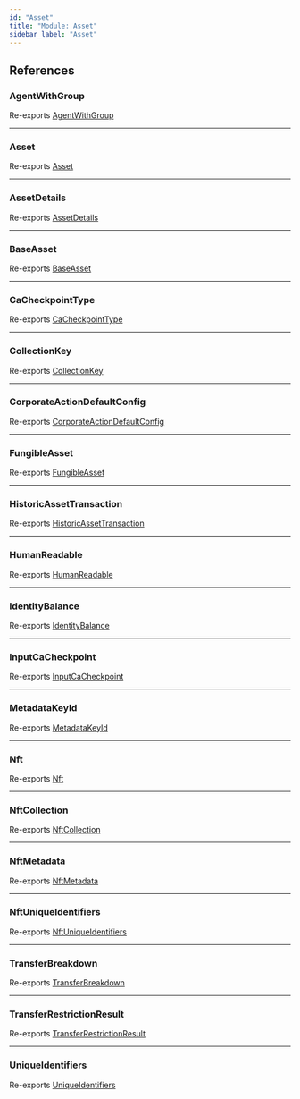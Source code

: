 ```yaml
---
id: "Asset"
title: "Module: Asset"
sidebar_label: "Asset"
---
```


## References

### AgentWithGroup

Re-exports [AgentWithGroup](../../../../interfaces/API/Entities/Asset/Types/AgentWithGroup/AgentWithGroup.md)

___

### Asset

Re-exports [Asset](Types/Types.md#asset)

___

### AssetDetails

Re-exports [AssetDetails](../../../../interfaces/API/Entities/Asset/Types/AssetDetails/AssetDetails.md)

___

### BaseAsset

Re-exports [BaseAsset](../../../../classes/API/Entities/Asset/Base/BaseAsset/BaseAsset.md)

___

### CaCheckpointType

Re-exports [CaCheckpointType](../../../../enums/API/Entities/Asset/Fungible/Checkpoints/Types/CaCheckpointType/CaCheckpointType.md)

___

### CollectionKey

Re-exports [CollectionKey](Types/Types.md#collectionkey)

___

### CorporateActionDefaultConfig

Re-exports [CorporateActionDefaultConfig](../../../../interfaces/API/Entities/Asset/Fungible/CorporateActions/Types/CorporateActionDefaultConfig/CorporateActionDefaultConfig.md)

___

### FungibleAsset

Re-exports [FungibleAsset](../../../../classes/API/Entities/Asset/Fungible/FungibleAsset.md)

___

### HistoricAssetTransaction

Re-exports [HistoricAssetTransaction](../../../../interfaces/API/Entities/Asset/Types/HistoricAssetTransaction/HistoricAssetTransaction.md)

___

### HumanReadable

Re-exports [HumanReadable](../../../../interfaces/API/Entities/Asset/NonFungible/Nft/HumanReadable/HumanReadable.md)

___

### IdentityBalance

Re-exports [IdentityBalance](../../../../interfaces/API/Entities/Asset/Types/IdentityBalance/IdentityBalance.md)

___

### InputCaCheckpoint

Re-exports [InputCaCheckpoint](Fungible/Checkpoints/Types/Types.md#inputcacheckpoint)

___

### MetadataKeyId

Re-exports [MetadataKeyId](Types/Types.md#metadatakeyid)

___

### Nft

Re-exports [Nft](../../../../classes/API/Entities/Asset/NonFungible/Nft/Nft.md)

___

### NftCollection

Re-exports [NftCollection](../../../../classes/API/Entities/Asset/NonFungible/NftCollection/NftCollection.md)

___

### NftMetadata

Re-exports [NftMetadata](../../../../interfaces/API/Entities/Asset/Types/NftMetadata/NftMetadata.md)

___

### NftUniqueIdentifiers

Re-exports [NftUniqueIdentifiers](NonFungible/Nft/Nft.md#nftuniqueidentifiers)

___

### TransferBreakdown

Re-exports [TransferBreakdown](../../../../interfaces/API/Entities/Asset/Types/TransferBreakdown/TransferBreakdown.md)

___

### TransferRestrictionResult

Re-exports [TransferRestrictionResult](../../../../interfaces/API/Entities/Asset/Types/TransferRestrictionResult/TransferRestrictionResult.md)

___

### UniqueIdentifiers

Re-exports [UniqueIdentifiers](../../../../interfaces/API/Entities/Asset/Types/UniqueIdentifiers/UniqueIdentifiers.md)
